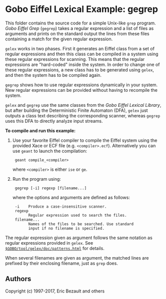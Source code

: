 # Gobo Eiffel Lexical Example: gegrep

This folder contains the source code for a simple Unix-like `grep`
program. *Gobo Eiffel Grep* (`gegrep`) takes a regular expression and
a list of files as arguments and prints on the standard output the lines
from these files containing a match for the given regular expression.

`gelex` works in two phases. First it generates an Eiffel class from a set
of regular expressions and then this class can be compiled in a system
using these regular expressions for scanning. This means that the
regular expressions are "hard-coded" inside the system. In order to
change one of these regular expressions, a new class has to be generated
using `gelex`, and then the system has to be compiled again.

`gegrep` shows how to use regular expressions dynamically in your system.
New regular expressions can be provided without having to recompile the
system.

`gelex` and `gegrep` use the same classes from the *Gobo Eiffel Lexical Library*,
but after building the Deterministic Finite Automaton (DFA), `gelex` just
outputs a class text describing the corresponding scanner, whereas `gegrep`
uses this DFA to directly analyze input streams.

**To compile and run this example:**

1. Use your favorite Eiffel compiler to compile the Eiffel system using
   the provided Xace or ECF file (e.g. `<compiler>.ecf`). Alternatively
   you can use `geant` to launch the compilation:
   
        geant compile_<compiler>
       
    where `<compiler>` is either `ise` or `ge`.

2. Run the program using:

        gegrep [-i] regexp [filename...]

    where the options and arguments are defined as follows:

        -i    Produce a case-insensitive scanner.
        regexp
              Regular expression used to search the files.
        filename...
              Names of the files to be searched. Use standard
              input if no filename is specified.

The regular expression given as argument follows the same notation as
regular expressions provided in `gelex`. See
[`$GOBO/tool/gelex/doc/patterns.html`](http://www.gobosoft.com/eiffel/gobo/gelex/patterns.html)
for details.

When several filenames are given as argument, the matched lines are
prefixed by their enclosing filename, just as `grep` does.

## Authors

Copyright (c) 1997-2017, Eric Bezault and others
